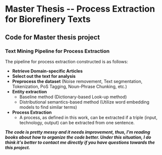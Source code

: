 # Master Thesis -- Process Extraction for Biorefinery Texts

## Code for Master thesis project 
### Text Mining Pipeline for Process Extraction
The pipeline for process extraction constructed is as follows: 
- **Retrieve Domain-specific Articles** 
- **Select out the text for analysis**
- **Preprocess the dataset** (Noise removement, Text segmentation, Tokenization, PoS Tagging, Noun-Phrase Chunking, etc.)
- **Entity extraction**
  - Baseline method (Dictionary-based Look-up method)
  - Distributional semantics-based method (Utilize word embedding models to find similar terms)
- **Process Extraction**
  - A process, as defined in this work, can be extracted if a triple (input, technology, output) can be extracted from one sentence. 


***The code is pretty messy and it needs improvement, thus, I'm reading books about how to organize the code better. Under this situation, I do think it's better to contact me directly if you have questions towards the this project.***


